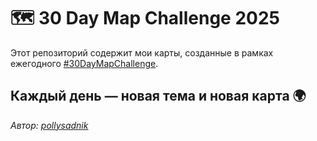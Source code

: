 # 🗺️ 30 Day Map Challenge 2025

Этот репозиторий содержит мои карты, созданные в рамках ежегодного [#30DayMapChallenge](https://30daymapchallenge.com/).

Каждый день — новая тема и новая карта 🌍  
---
_Автор: [pollysadnik](https://github.com/pollysadnik)_
